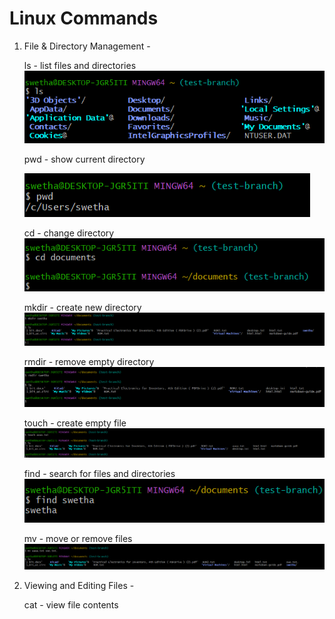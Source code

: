 
# Linux Commands

1. File & Directory Management - 

    ls - list files and directories
    ![alt text](image-7.png)

    pwd - show current directory

    ![alt text](image-3.png)

   cd - change directory
   ![alt text](image-4.png)

   mkdir - create new directory
   ![alt text](image.png)

   rmdir - remove empty directory
   ![alt text](image-1.png)
   
   touch - create empty file
   ![alt text](image-5.png)

   find - search for files and directories
   ![alt text](image-6.png)

   mv - move or remove files
   ![alt text](image-8.png)

2. Viewing and Editing Files -

    cat - view file contents 



   
